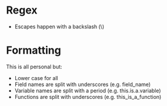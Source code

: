 # Regex
* Escapes happen with a backslash (\\)

# Formatting
This is all personal but:
* Lower case for all
* Field names are split with underscores (e.g. field_name)
* Variable names are split with a period (e.g. this.is.a.variable)
* Functions are split with underscores (e.g. this_is_a_function)

